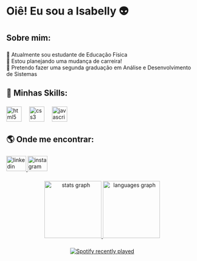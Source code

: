 <h1 align="left">Oiê! Eu sou a Isabelly 👽</h1>

###

<h2 align="left">Sobre mim:</h2>

###

<p align="left">🔭 Atualmente sou estudante de Educação Física<br>🤔 Estou planejando uma mudança de carreira!<br>💬 Pretendo fazer uma segunda graduação em Análise e Desenvolvimento de Sistemas</p>

###

<h2 align="left">🚀 Minhas Skills:</h2>

###

<div align="left">
  <img src="https://cdn.jsdelivr.net/gh/devicons/devicon/icons/html5/html5-original.svg" height="40" alt="html5 logo"  />
  <img width="12" />
  <img src="https://cdn.jsdelivr.net/gh/devicons/devicon/icons/css3/css3-original.svg" height="40" alt="css3 logo"  />
  <img width="12" />
  <img src="https://cdn.jsdelivr.net/gh/devicons/devicon/icons/javascript/javascript-original.svg" height="40" alt="javascript logo"  />
</div>

###

<h2 align="left">🌎 Onde me encontrar:</h2>

###

<div align="left">
  <a href="https://www.linkedin.com/in/isabelly-pereira-neto/" target="_blank">
    <img src="https://raw.githubusercontent.com/maurodesouza/profile-readme-generator/master/src/assets/icons/social/linkedin/default.svg" width="52" height="40" alt="linkedin logo"  />
  </a>
  <a href="https://www.instagram.com/umaisaduasbeli/" target="_blank">
    <img src="https://raw.githubusercontent.com/maurodesouza/profile-readme-generator/master/src/assets/icons/social/instagram/default.svg" width="52" height="40" alt="instagram logo"  />

</div>

###

<div align="center">
  <img src="https://github-readme-stats.vercel.app/api?username=umaisaduasbeli&hide_title=false&hide_rank=false&show_icons=true&include_all_commits=true&count_private=true&disable_animations=true&theme=blue-green&locale=pt-br&hide_border=false&order=1" height="150" alt="stats graph"  />
  <img src="https://github-readme-stats.vercel.app/api/top-langs?username=umaisaduasbeli&locale=pt-br&hide_title=false&layout=compact&card_width=320&langs_count=5&theme=blue-green&hide_border=false&order=2" height="150" alt="languages graph"  />
</div>

###

<div align="center">
  <a href="https://open.spotify.com/user/227ozu5el4spipyzphhfp3ikq">
    <img src="https://spotify-recently-played-readme.vercel.app/api?user=227ozu5el4spipyzphhfp3ikq&count=5&unique=false" alt="Spotify recently played"  />
  </a>
</div>

###
